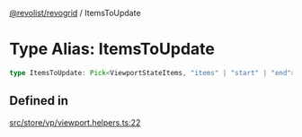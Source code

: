 [@revolist/revogrid](README.md) / ItemsToUpdate

# Type Alias: ItemsToUpdate

```ts
type ItemsToUpdate: Pick<ViewportStateItems, "items" | "start" | "end">;
```

## Defined in

[src/store/vp/viewport.helpers.ts:22](https://github.com/revolist/revogrid/blob/834ef2bcc7d11d36bb9e66716a7f07087a633494/src/store/vp/viewport.helpers.ts#L22)

